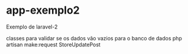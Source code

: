 # app-exemplo2
 Exemplo de laravel-2

classes para validar se os dados vão vazios para o banco de dados
 php artisan make:request StoreUpdatePost
